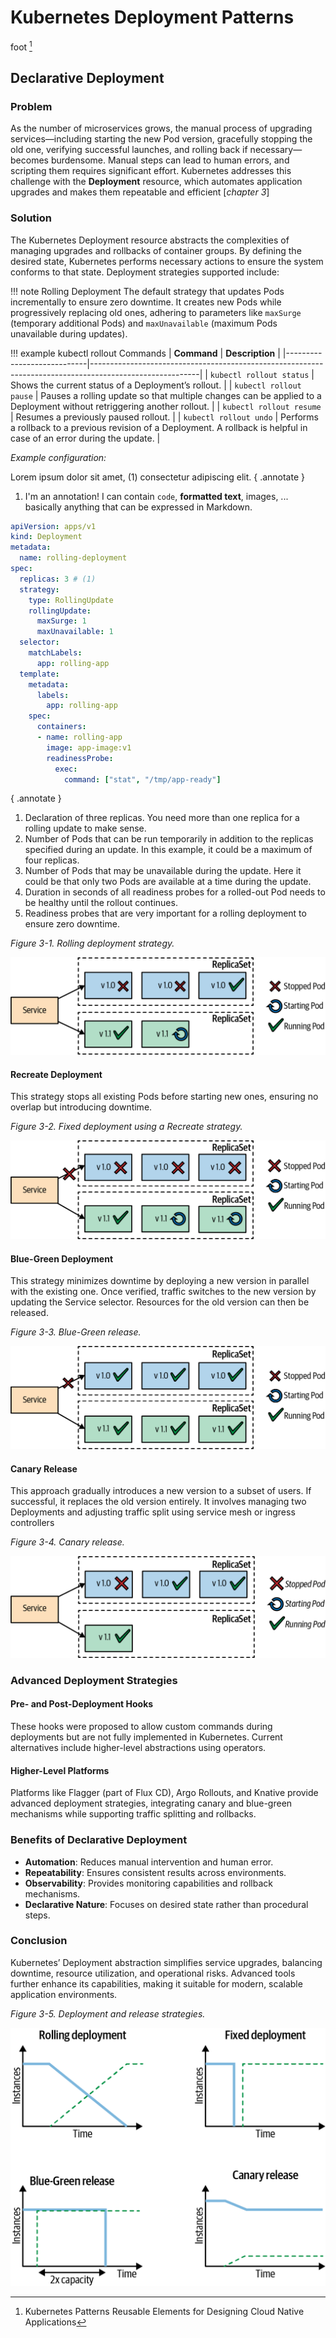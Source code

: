# Kubernetes Deployment Patterns
foot [^1] 
[^1]: Kubernetes Patterns Reusable Elements for Designing
Cloud Native Applications
##  Declarative Deployment

### Problem
As the number of microservices grows, the manual process of upgrading services—including starting the new Pod version, gracefully stopping the old one, verifying successful launches, and rolling back if necessary—becomes burdensome. Manual steps can lead to human errors, and scripting them requires significant effort. Kubernetes addresses this challenge with the **Deployment** resource, which automates application upgrades and makes them repeatable and efficient [*chapter 3*]

### Solution
The Kubernetes Deployment resource abstracts the complexities of managing upgrades and rollbacks of container groups. By defining the desired state, Kubernetes performs necessary actions to ensure the system conforms to that state. Deployment strategies supported include:

!!! note Rolling Deployment
    The default strategy that updates Pods incrementally to ensure zero downtime. It creates new Pods while progressively replacing old ones, adhering to parameters like `maxSurge` (temporary additional Pods) and `maxUnavailable` (maximum Pods unavailable during updates).

!!! example kubectl rollout Commands
    | **Command**                | **Description**                                                                                         |
    |----------------------------|---------------------------------------------------------------------------------------------------------|
    | `kubectl rollout status`   | Shows the current status of a Deployment’s rollout.                                                    |
    | `kubectl rollout pause`    | Pauses a rolling update so that multiple changes can be applied to a Deployment without retriggering another rollout. |
    | `kubectl rollout resume`   | Resumes a previously paused rollout.                                                                   |
    | `kubectl rollout undo`     | Performs a rollback to a previous revision of a Deployment. A rollback is helpful in case of an error during the update. |


*Example configuration:*

Lorem ipsum dolor sit amet, (1) consectetur adipiscing elit.
{ .annotate }

1.  I'm an annotation! I can contain `code`, __formatted
    text__, images, ... basically anything that can be expressed in Markdown.

```yaml hl_lines="6 10"
apiVersion: apps/v1
kind: Deployment
metadata:
  name: rolling-deployment
spec:
  replicas: 3 # (1)
  strategy:
    type: RollingUpdate
    rollingUpdate:
      maxSurge: 1
      maxUnavailable: 1
  selector:
    matchLabels:
      app: rolling-app
  template:
    metadata:
      labels:
        app: rolling-app
    spec:
      containers:
      - name: rolling-app
        image: app-image:v1
        readinessProbe:
          exec:
            command: ["stat", "/tmp/app-ready"]
```
{ .annotate }
1.  Declaration of three replicas. You need more than one replica for a rolling update to make sense.
2.  Number of Pods that can be run temporarily in addition to the replicas specified during an update. In this example, it could be a maximum of four replicas.
3.  Number of Pods that may be unavailable during the update. Here it could be that only two Pods are available at a time during the update.
4.  Duration in seconds of all readiness probes for a rolled-out Pod needs to be healthy until the rollout continues.
5.  Readiness probes that are very important for a rolling deployment to ensure zero downtime.

*Figure 3-1. Rolling deployment strategy.*

![Rolling deployment strategy](img/f3-1.png)

#### Recreate Deployment
This strategy stops all existing Pods before starting new ones, ensuring no overlap but introducing downtime.

*Figure 3-2. Fixed deployment using a Recreate strategy.*

![Fixed deployment using a Recreate strategy](img/f3-2.png)

#### Blue-Green Deployment
This strategy minimizes downtime by deploying a new version in parallel with the existing one. Once verified, traffic switches to the new version by updating the Service selector. Resources for the old version can then be released.

*Figure 3-3. Blue-Green release.*

![Blue-Green release](img/f3-3.png)

#### Canary Release
This approach gradually introduces a new version to a subset of users. If successful, it replaces the old version entirely. It involves managing two Deployments and adjusting traffic split using service mesh or ingress controllers

*Figure 3-4. Canary release.*

![Canary release](img/f3-4.png)

### Advanced Deployment Strategies

#### Pre- and Post-Deployment Hooks
These hooks were proposed to allow custom commands during deployments but are not fully implemented in Kubernetes. Current alternatives include higher-level abstractions using operators.

#### Higher-Level Platforms
Platforms like Flagger (part of Flux CD), Argo Rollouts, and Knative provide advanced deployment strategies, integrating canary and blue-green mechanisms while supporting traffic splitting and rollbacks.

### Benefits of Declarative Deployment
- **Automation**: Reduces manual intervention and human error.
- **Repeatability**: Ensures consistent results across environments.
- **Observability**: Provides monitoring capabilities and rollback mechanisms.
- **Declarative Nature**: Focuses on desired state rather than procedural steps.

### Conclusion
Kubernetes’ Deployment abstraction simplifies service upgrades, balancing downtime, resource utilization, and operational risks. Advanced tools further enhance its capabilities, making it suitable for modern, scalable application environments.

*Figure 3-5. Deployment and release strategies.*

![Deployment and release strategies](img/f3-5.png)
